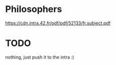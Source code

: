 # Philosophers
https://cdn.intra.42.fr/pdf/pdf/52133/fr.subject.pdf

# TODO

nothing, just push it to the intra :)
